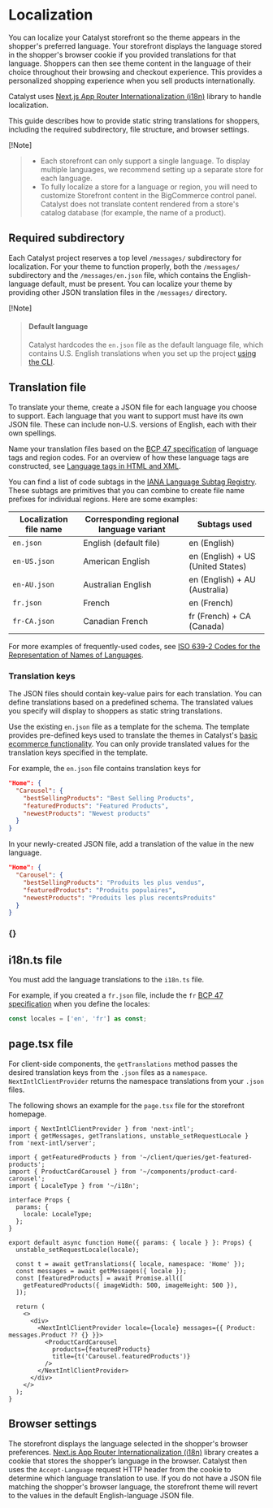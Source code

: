 # Localization 

You can localize your Catalyst storefront so the theme appears in the shopper's preferred language.
Your storefront displays the language stored in the shopper's browser cookie if you provided translations for that language. 
Shoppers can then see theme content in the language of their choice throughout their browsing and checkout experience.
This provides a personalized shopping experience when you sell products internationally. 

Catalyst uses [Next.js App Router Internationalization (i18n)](https://next-intl-docs.vercel.app/docs/getting-started/app-router) library to handle localization.

This guide describes how to provide static string translations for shoppers, including the required subdirectory, file structure, and browser settings. 

[!Note]
> - Each storefront can only support a single language. To display multiple languages, we recommend setting up a separate store for each language.
> - To fully localize a store for a language or region, you will need to customize Storefront content in the BigCommerce control panel. Catalyst does not translate content rendered from a store's catalog database (for example, the name of a product). 


## Required subdirectory

Each Catalyst project reserves a top level `/messages/` subdirectory for localization.
For your theme to function properly, both the `/messages/` subdirectory and the `/messages/en.json` file, which contains the English-language default, must be present.
You can localize your theme by providing other JSON translation files in the `/messages/` directory. 

[!Note]
> #### Default language
> Catalyst hardcodes the `en.json` file as the default language file, which contains U.S. English translations when you set up the project [using the CLI](https://www.catalyst.dev/docs/cli).

## Translation file

To translate your theme, create a JSON file for each language you choose to support. Each language that you want to support must have its own JSON file. These can include non-U.S. versions of English, each with their own spellings.

Name your translation files based on the [BCP 47 specification](https://tools.ietf.org/html/bcp47) of language tags and region codes. For an overview of how these language tags are constructed, see [Language tags in HTML and XML](http://www.w3.org/International/articles/language-tags/).

You can find a list of code subtags in the [IANA Language Subtag Registry](http://www.iana.org/assignments/language-subtag-registry). These subtags are primitives that you can combine to create file name prefixes for individual regions. Here are some examples:

| Localization file name | Corresponding regional language variant | Subtags used |
| ----------- | ----------- | ----------- |
| `en.json` | English (default file)| en (English) |
| `en-US.json` | American English | en (English) + US (United States) |
| `en-AU.json` | Australian English | en (English) + AU (Australia) |
| `fr.json` | French | en (French) |
| `fr-CA.json` | Canadian French | fr (French) + CA (Canada) |

For more examples of frequently-used codes, see [ISO 639-2 Codes for the Representation of Names of Languages](http://www.loc.gov/standards/iso639-2/php/code_list.php).


### Translation keys

The JSON files should contain key-value pairs for each translation. You can define translations based on a predefined schema. The translated values you specify will display to shoppers as static string translations.

Use the existing `en.json` file as a template for the schema. The template provides pre-defined keys used to translate the themes in Catalyst's [basic ecommerce functionality](https://www.catalyst.dev/docs#ecommerce-functionality).
You can only provide translated values for the translation keys specified in the template. 


For example, the `en.json` file contains translation keys for 

```json
"Home": {
  "Carousel": {
    "bestSellingProducts": "Best Selling Products",
    "featuredProducts": "Featured Products",
    "newestProducts": "Newest products"
  }
}
``` 

In your newly-created JSON file, add a translation of the value in the new language.

```json
"Home": {
  "Carousel": {
    "bestSellingProducts": "Produits les plus vendus",
    "featuredProducts": "Produits populaires",
    "newestProducts": "Produits les plus recentsProduits"
  }
}
``` 



### {} 

<!-- What are the variables?? -->

## i18n.ts file

You must add the language translations to the `i18n.ts` file.

For example, if you created a `fr.json` file, include the `fr` [BCP 47 specification](https://tools.ietf.org/html/bcp47) when you define the locales:   

```ts
const locales = ['en', 'fr'] as const;
```

## page.tsx file

For client-side components, the `getTranslations` method passes the desired translation keys from the `.json` files as a `namespace`. `NextIntlClientProvider` returns the namespace translations from your `.json` files.  

The following shows an example for the `page.tsx` file for the storefront homepage.

```tsx
import { NextIntlClientProvider } from 'next-intl';
import { getMessages, getTranslations, unstable_setRequestLocale } from 'next-intl/server';

import { getFeaturedProducts } from '~/client/queries/get-featured-products';
import { ProductCardCarousel } from '~/components/product-card-carousel';
import { LocaleType } from '~/i18n';

interface Props {
  params: {
    locale: LocaleType;
  };
}

export default async function Home({ params: { locale } }: Props) {
  unstable_setRequestLocale(locale);

  const t = await getTranslations({ locale, namespace: 'Home' });
  const messages = await getMessages({ locale });
  const [featuredProducts] = await Promise.all([
    getFeaturedProducts({ imageWidth: 500, imageHeight: 500 }),
  ]);

  return (
    <>
      <div>
        <NextIntlClientProvider locale={locale} messages={{ Product: messages.Product ?? {} }}>
          <ProductCardCarousel
            products={featuredProducts}
            title={t('Carousel.featuredProducts')}
          />
        </NextIntlClientProvider>
      </div>
    </>
  );
}
```

## Browser settings

The storefront displays the language selected in the shopper's browser preferences. 
[Next.js App Router Internationalization (i18n)](https://next-intl-docs.vercel.app/docs/getting-started/app-router) library creates a cookie that stores the shopper’s language in the browser. 
Catalyst then uses the `Accept-Language` request HTTP header from the cookie to determine which language translation to use. 
If you do not have a JSON file matching the shopper's browser language, the storefront theme will revert to the values in the default English-language JSON file.
